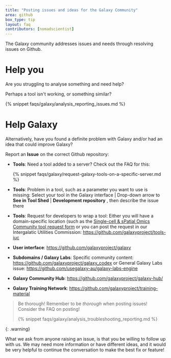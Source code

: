```yaml
---
title: "Posting issues and ideas for the Galaxy Community"
area: github
box_type: tip
layout: faq
contributors: [nomadscientist]
---
```


The Galaxy community addresses issues and needs through resolving issues on Github.

# Help you

Are you struggling to analyse something and need help?

Perhaps a tool isn't working, or something similar?

{% snippet faqs/galaxy/analysis_reporting_issues.md %}

# Help Galaxy

Alternatively, have you found a definite problem with Galaxy and/or had an idea that could improve Galaxy?

Report an **Issue** on the correct Github repository:

 - **Tools**: Need a tool added to a server? Check out the FAQ for this:

   {% snippet faqs/galaxy/request-galaxy-tools-on-a-specific-server.md %}

 - **Tools**: Problem in a tool, such as a parameter you want to use is missing: Select your tool in the Galaxy interface | Drop-down arrow to **See in Tool Shed** | **Development repository** , then describe the issue there
 - **Tools**: Request for developers to wrap a tool: Either you will have a domain-specific location (such as the [Single-cell & sPatial Omics Community tool request form](https://docs.google.com/spreadsheets/d/15hqgqA-RMDhXR-ylKhRF-Dab9Ij2arYSKiEVoPl2df4/edit?usp=sharing) or you can post the request in our Intergalatic Utilities Commission: https://github.com/galaxyproject/tools-iuc
 - **User interface**: https://github.com/galaxyproject/galaxy
 - **Subdomains / Galaxy Labs**: Specific community content: https://github.com/galaxyproject/galaxy_codex or General Galaxy Labs issue: https://github.com/usegalaxy-au/galaxy-labs-engine
 - **Galaxy Community Hub**: https://github.com/galaxyproject/galaxy-hub/
 - **Galaxy Training Network**: https://github.com/galaxyproject/training-material

> <warning-title>Be thorough!</warning-title>
> Remember to be *thorough* when posting issues! Consider the FAQ on posting!
>
> {% snippet faqs/galaxy/analysis_troubleshooting_reporting.md %}
>
{: .warning}

What we ask from anyone raising an issue, is that you be willing to follow up with us. We may need more information or have different ideas, and it would be very helpful to continue the conversation to make the best fix or feature!
